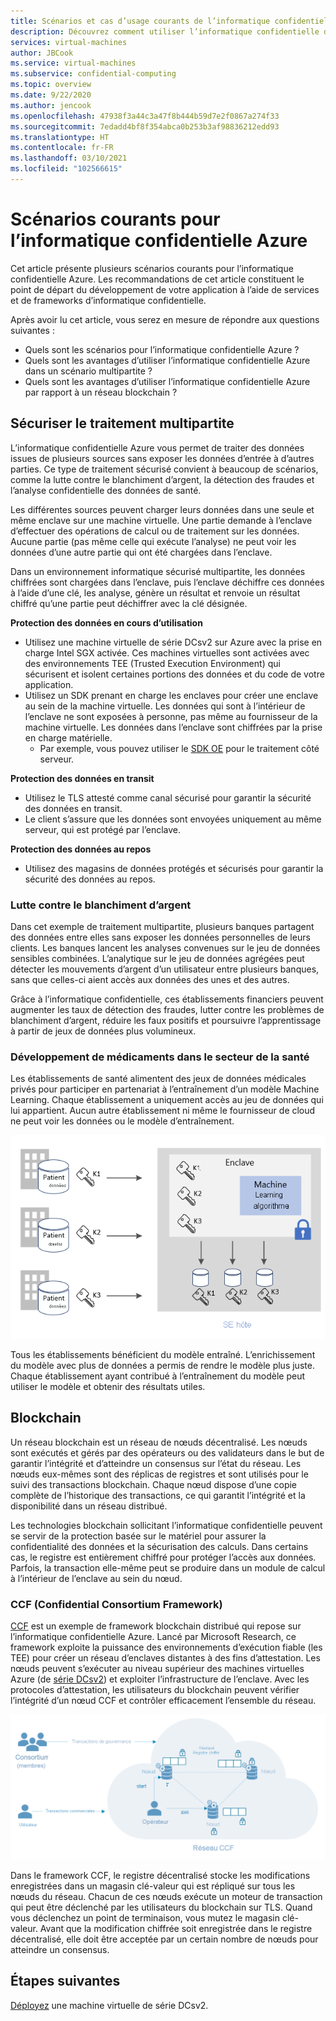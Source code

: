 ```yaml
---
title: Scénarios et cas d’usage courants de l’informatique confidentielle Azure
description: Découvrez comment utiliser l’informatique confidentielle dans votre scénario.
services: virtual-machines
author: JBCook
ms.service: virtual-machines
ms.subservice: confidential-computing
ms.topic: overview
ms.date: 9/22/2020
ms.author: jencook
ms.openlocfilehash: 47938f3a44c3a47f8b444b59d7e2f0867a274f33
ms.sourcegitcommit: 7edadd4bf8f354abca0b253b3af98836212edd93
ms.translationtype: HT
ms.contentlocale: fr-FR
ms.lasthandoff: 03/10/2021
ms.locfileid: "102566615"
---
```

# <a name="common-scenarios-for-azure-confidential-computing"></a>Scénarios courants pour l’informatique confidentielle Azure

Cet article présente plusieurs scénarios courants pour l’informatique confidentielle Azure. Les recommandations de cet article constituent le point de départ du développement de votre application à l’aide de services et de frameworks d’informatique confidentielle. 

Après avoir lu cet article, vous serez en mesure de répondre aux questions suivantes :

- Quels sont les scénarios pour l’informatique confidentielle Azure ?
- Quels sont les avantages d’utiliser l’informatique confidentielle Azure dans un scénario multipartite ?
- Quels sont les avantages d’utiliser l’informatique confidentielle Azure par rapport à un réseau blockchain ?


## <a name="secure-multi-party-computation"></a>Sécuriser le traitement multipartite
L’informatique confidentielle Azure vous permet de traiter des données issues de plusieurs sources sans exposer les données d’entrée à d’autres parties. Ce type de traitement sécurisé convient à beaucoup de scénarios, comme la lutte contre le blanchiment d’argent, la détection des fraudes et l’analyse confidentielle des données de santé.

Les différentes sources peuvent charger leurs données dans une seule et même enclave sur une machine virtuelle. Une partie demande à l’enclave d’effectuer des opérations de calcul ou de traitement sur les données. Aucune partie (pas même celle qui exécute l’analyse) ne peut voir les données d’une autre partie qui ont été chargées dans l’enclave. 

Dans un environnement informatique sécurisé multipartite, les données chiffrées sont chargées dans l’enclave, puis l’enclave déchiffre ces données à l’aide d’une clé, les analyse, génère un résultat et renvoie un résultat chiffré qu’une partie peut déchiffrer avec la clé désignée. 

**Protection des données en cours d’utilisation** 
- Utilisez une machine virtuelle de série DCsv2 sur Azure avec la prise en charge Intel SGX activée. Ces machines virtuelles sont activées avec des environnements TEE (Trusted Execution Environment) qui sécurisent et isolent certaines portions des données et du code de votre application.
- Utilisez un SDK prenant en charge les enclaves pour créer une enclave au sein de la machine virtuelle. Les données qui sont à l’intérieur de l’enclave ne sont exposées à personne, pas même au fournisseur de la machine virtuelle. Les données dans l’enclave sont chiffrées par la prise en charge matérielle.
    - Par exemple, vous pouvez utiliser le [SDK OE](https://github.com/openenclave/openenclave) pour le traitement côté serveur. 

**Protection des données en transit** 
- Utilisez le TLS attesté comme canal sécurisé pour garantir la sécurité des données en transit.
- Le client s’assure que les données sont envoyées uniquement au même serveur, qui est protégé par l’enclave. 

**Protection des données au repos**
- Utilisez des magasins de données protégés et sécurisés pour garantir la sécurité des données au repos. 

### <a name="anti-money-laundering"></a>Lutte contre le blanchiment d’argent
Dans cet exemple de traitement multipartite, plusieurs banques partagent des données entre elles sans exposer les données personnelles de leurs clients. Les banques lancent les analyses convenues sur le jeu de données sensibles combinées. L’analytique sur le jeu de données agrégées peut détecter les mouvements d’argent d’un utilisateur entre plusieurs banques, sans que celles-ci aient accès aux données des unes et des autres.

Grâce à l’informatique confidentielle, ces établissements financiers peuvent augmenter les taux de détection des fraudes, lutter contre les problèmes de blanchiment d’argent, réduire les faux positifs et poursuivre l’apprentissage à partir de jeux de données plus volumineux. 

### <a name="drug-development-in-healthcare"></a>Développement de médicaments dans le secteur de la santé
Les établissements de santé alimentent des jeux de données médicales privés pour participer en partenariat à l’entraînement d’un modèle Machine Learning. Chaque établissement a uniquement accès au jeu de données qui lui appartient. Aucun autre établissement ni même le fournisseur de cloud ne peut voir les données ou le modèle d’entraînement. 

![Analyse des données médicales des patients](./media/use-cases-scenarios/patient-data.png)

Tous les établissements bénéficient du modèle entraîné. L’enrichissement du modèle avec plus de données a permis de rendre le modèle plus juste. Chaque établissement ayant contribué à l’entraînement du modèle peut utiliser le modèle et obtenir des résultats utiles. 

## <a name="blockchain"></a>Blockchain

Un réseau blockchain est un réseau de nœuds décentralisé. Les nœuds sont exécutés et gérés par des opérateurs ou des validateurs dans le but de garantir l’intégrité et d’atteindre un consensus sur l’état du réseau. Les nœuds eux-mêmes sont des réplicas de registres et sont utilisés pour le suivi des transactions blockchain. Chaque nœud dispose d’une copie complète de l’historique des transactions, ce qui garantit l’intégrité et la disponibilité dans un réseau distribué.

Les technologies blockchain sollicitant l’informatique confidentielle peuvent se servir de la protection basée sur le matériel pour assurer la confidentialité des données et la sécurisation des calculs. Dans certains cas, le registre est entièrement chiffré pour protéger l’accès aux données. Parfois, la transaction elle-même peut se produire dans un module de calcul à l’intérieur de l’enclave au sein du nœud.

### <a name="confidential-consortium-framework-ccf"></a>CCF (Confidential Consortium Framework)
[CCF](https://www.microsoft.com/research/project/confidential-consortium-framework/) est un exemple de framework blockchain distribué qui repose sur l’informatique confidentielle Azure. Lancé par Microsoft Research, ce framework exploite la puissance des environnements d’exécution fiable (les TEE) pour créer un réseau d’enclaves distantes à des fins d’attestation. Les nœuds peuvent s’exécuter au niveau supérieur des machines virtuelles Azure (de [série DCsv2](confidential-computing-enclaves.md)) et exploiter l’infrastructure de l’enclave. Avec les protocoles d’attestation, les utilisateurs du blockchain peuvent vérifier l’intégrité d’un nœud CCF et contrôler efficacement l’ensemble du réseau. 

![Réseau de nœuds](./media/use-cases-scenarios/ccf.png)

Dans le framework CCF, le registre décentralisé stocke les modifications enregistrées dans un magasin clé-valeur qui est répliqué sur tous les nœuds du réseau. Chacun de ces nœuds exécute un moteur de transaction qui peut être déclenché par les utilisateurs du blockchain sur TLS. Quand vous déclenchez un point de terminaison, vous mutez le magasin clé-valeur. Avant que la modification chiffrée soit enregistrée dans le registre décentralisé, elle doit être acceptée par un certain nombre de nœuds pour atteindre un consensus. 

## <a name="next-steps"></a>Étapes suivantes
[Déployez](quick-create-marketplace.md) une machine virtuelle de série DCsv2.


